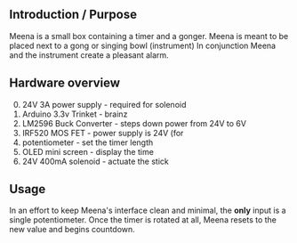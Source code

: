 ## Introduction / Purpose

Meena is a small box containing a timer and a gonger.
Meena is meant to be placed next to a gong or singing bowl (instrument)
In conjunction Meena and the instrument create a pleasant alarm.

## Hardware overview

0. 24V 3A power supply		- required for solenoid
0. Arduino 3.3v Trinket		- brainz
0. LM2596 Buck Converter	- steps down power from 24V to 6V
0. IRF520 MOS FET 				- power supply is 24V (for
0. potentiometer					- set the timer length
0. OLED mini screen				- display the time
0. 24V 400mA solenoid			- actuate the stick

## Usage

In an effort to keep Meena's interface clean and minimal, the **only** input is a single potentiometer.
Once the timer is rotated at all, Meena resets to the new value and begins countdown.
